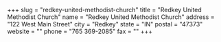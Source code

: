 +++
slug = "redkey-united-methodist-church"
title = "Redkey United Methodist Church"
name = "Redkey United Methodist Church"
address = "122 West Main Street"
city = "Redkey"
state = "IN"
postal = "47373"
website = ""
phone = "765 369-2085"
fax = ""
+++
